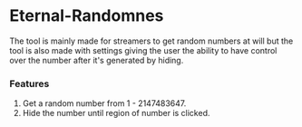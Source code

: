 # Eternal-Randomnes
The tool is mainly made for streamers to get random numbers at will but the tool is also made with settings giving the user the ability to have control over the number after it's generated by hiding.

### Features
1. Get a random number from 1 - 2147483647.
2. Hide the number until region of number is clicked.
